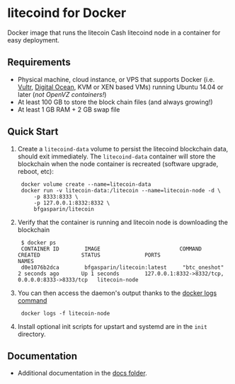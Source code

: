 litecoind for Docker
===================

Docker image that runs the litecoin Cash litecoind node in a container for easy deployment.


Requirements
------------

* Physical machine, cloud instance, or VPS that supports Docker (i.e. [Vultr](http://bit.ly/1HngXg0), [Digital Ocean](http://bit.ly/18AykdD), KVM or XEN based VMs) running Ubuntu 14.04 or later (*not OpenVZ containers!*)
* At least 100 GB to store the block chain files (and always growing!)
* At least 1 GB RAM + 2 GB swap file


Quick Start
-----------

1. Create a `litecoind-data` volume to persist the litecoind blockchain data, should exit immediately.  The `litecoind-data` container will store the blockchain when the node container is recreated (software upgrade, reboot, etc):

        docker volume create --name=litecoin-data
        docker run -v litecoin-data:/litecoin --name=litecoin-node -d \
            -p 8333:8333 \
            -p 127.0.0.1:8332:8332 \
            bfgasparin/litecoin

2. Verify that the container is running and litecoin node is downloading the blockchain

        $ docker ps
        CONTAINER ID        IMAGE                         COMMAND             CREATED             STATUS              PORTS                                              NAMES
        d0e1076b2dca        bfgasparin/litecoin:latest     "btc_oneshot"       2 seconds ago       Up 1 seconds        127.0.0.1:8332->8332/tcp, 0.0.0.0:8333->8333/tcp   litecoin-node

3. You can then access the daemon's output thanks to the [docker logs command]( https://docs.docker.com/reference/commandline/cli/#logs)

        docker logs -f litecoin-node

4. Install optional init scripts for upstart and systemd are in the `init` directory.


Documentation
-------------

* Additional documentation in the [docs folder](docs).
